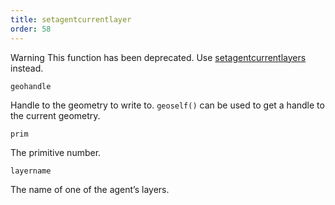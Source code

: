 ```yaml
---
title: setagentcurrentlayer
order: 58
---
```

Warning
This function has been deprecated. Use [setagentcurrentlayers](setagentcurrentlayers.html "Sets the current display layers of an agent primitive.") instead.

`geohandle`

Handle to the geometry to write to. `geoself()` can be used to get a handle to the current geometry.

`prim`

The primitive number.

`layername`

The name of one of the agent’s layers.
